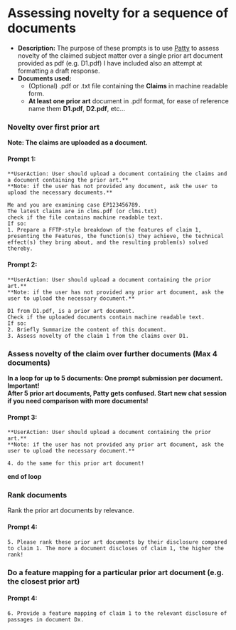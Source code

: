 # Assessing novelty for a sequence of documents
- **Description:**
  The purpose of these prompts is to use [Patty](https://chatgpt.com/g/g-67eba45560b08191a2dc76c46d82b4d3-patty) to assess novelty of the claimed subject matter over a single prior art document provided as pdf (e.g. D1.pdf)
  I have included also an attempt at formatting a draft response.
- **Documents used:**    
  - (Optional) .pdf or .txt file containing the **Claims** in machine readable form.
  - **At least one prior art** document in .pdf format, for ease of reference name them **D1.pdf**, **D2.pdf**, etc...

### Novelty over first prior art
**Note: The claims are uploaded as a document.**    

#### Prompt 1:  
    **UserAction: User should upload a document containing the claims and a document containing the prior art.**  
    **Note: if the user has not provided any document, ask the user to upload the necessary documents.**    

    Me and you are examining case EP123456789.
    The latest claims are in clms.pdf (or clms.txt)
    check if the file contains machine readable text. 
    If so:
    1. Prepare a FFTP-style breakdown of the features of claim 1, presenting the Features, the function(s) they achieve, the technical effect(s) they bring about, and the resulting problem(s) solved thereby.

#### Prompt 2:      
    **UserAction: User should upload a document containing the prior art.**  
    **Note: if the user has not provided any prior art document, ask the user to upload the necessary document.**  
    
    D1 from D1.pdf, is a prior art document.   
    Check if the uploaded documents contain machine readable text.  
    If so:  
    2. Briefly Summarize the content of this document.
    3. Assess novelty of the claim 1 from the claims over D1.  

### Assess novelty of the claim over further documents (Max 4 documents)
**In a loop for up to 5 documents: One prompt submission per document.**  
**Important!  
After 5 prior art documents, Patty gets confused. Start new chat session if you need comparison with more documents!**  

#### Prompt 3:  
    **UserAction: User should upload a document containing the prior art.**  
    **Note: if the user has not provided any prior art document, ask the user to upload the necessary document.**  
     
    4. do the same for this prior art document!

**end of loop**

### Rank documents
Rank the prior art documents by relevance.

#### Prompt 4: 
    5. Please rank these prior art documents by their disclosure compared to claim 1. The more a document discloses of claim 1, the higher the rank!

### Do a feature mapping for a particular prior art document (e.g. the closest prior art)   
#### Prompt 4:   
    6. Provide a feature mapping of claim 1 to the relevant disclosure of passages in document Dx.


